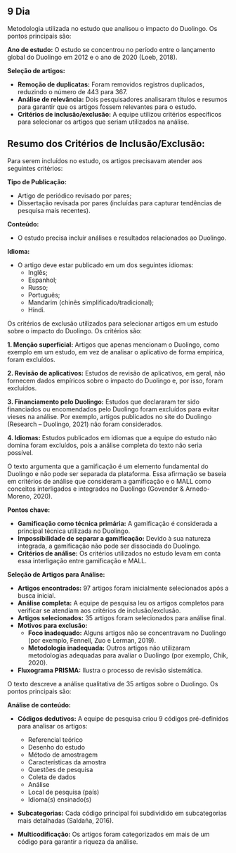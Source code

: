 ## 9 Dia


Metodologia utilizada no estudo que analisou o impacto do Duolingo. Os pontos principais são:

**Ano de estudo:** O estudo se concentrou no período entre o lançamento global do Duolingo em 2012 e o ano de 2020 (Loeb, 2018).

**Seleção de artigos:**

* **Remoção de duplicatas:** Foram removidos registros duplicados, reduzindo o número de 443 para 367.
* **Análise de relevância:** Dois pesquisadores analisaram títulos e resumos para garantir que os artigos fossem relevantes para o estudo.
* **Critérios de inclusão/exclusão:** A equipe utilizou critérios específicos para selecionar os artigos que seriam utilizados na análise.

## Resumo dos Critérios de Inclusão/Exclusão:

Para serem incluídos no estudo, os artigos precisavam atender aos seguintes critérios:

**Tipo de Publicação:**

* Artigo de periódico revisado por pares;
* Dissertação revisada por pares (incluídas para capturar tendências de pesquisa mais recentes).

**Conteúdo:**

* O estudo precisa incluir análises e resultados relacionados ao Duolingo.

**Idioma:**

* O artigo deve estar publicado em um dos seguintes idiomas:
    * Inglês;
    * Espanhol;
    * Russo;
    * Português;
    * Mandarim (chinês simplificado/tradicional);
    * Hindi.

Os critérios de exclusão utilizados para selecionar artigos em um estudo sobre o impacto do Duolingo. Os critérios são:

**1. Menção superficial:** Artigos que apenas mencionam o Duolingo, como exemplo em um estudo, em vez de analisar o aplicativo de forma empírica, foram excluídos.

**2. Revisão de aplicativos:** Estudos de revisão de aplicativos, em geral, não fornecem dados empíricos sobre o impacto do Duolingo e, por isso, foram excluídos.

**3. Financiamento pelo Duolingo:** Estudos que declararam ter sido financiados ou encomendados pelo Duolingo foram excluídos para evitar vieses na análise. Por exemplo, artigos publicados no site do Duolingo (Research – Duolingo, 2021) não foram considerados.

**4. Idiomas:** Estudos publicados em idiomas que a equipe do estudo não domina foram excluídos, pois a análise completa do texto não seria possível.


O texto argumenta que a gamificação é um elemento fundamental do Duolingo e não pode ser separada da plataforma. Essa afirmação se baseia em critérios de análise que consideram a gamificação e o MALL como conceitos interligados e integrados no Duolingo (Govender & Arnedo-Moreno, 2020).

**Pontos chave:**

* **Gamificação como técnica primária:** A gamificação é considerada a principal técnica utilizada no Duolingo.
* **Impossibilidade de separar a gamificação:** Devido à sua natureza integrada, a gamificação não pode ser dissociada do Duolingo.
* **Critérios de análise:** Os critérios utilizados no estudo levam em conta essa interligação entre gamificação e MALL.

**Seleção de Artigos para Análise:**

* **Artigos encontrados:** 97 artigos foram inicialmente selecionados após a busca inicial.
* **Análise completa:** A equipe de pesquisa leu os artigos completos para verificar se atendiam aos critérios de inclusão/exclusão.
* **Artigos selecionados:** 35 artigos foram selecionados para análise final.
* **Motivos para exclusão:**
    * **Foco inadequado:** Alguns artigos não se concentravam no Duolingo (por exemplo, Fennell, Zuo e Lerman, 2019).
    * **Metodologia inadequada:** Outros artigos não utilizaram metodologias adequadas para avaliar o Duolingo (por exemplo, Chik, 2020).
* **Fluxograma PRISMA:** Ilustra o processo de revisão sistemática.


O texto descreve a análise qualitativa de 35 artigos sobre o Duolingo. Os pontos principais são:

**Análise de conteúdo:**

* **Códigos dedutivos:** A equipe de pesquisa criou 9 códigos pré-definidos para analisar os artigos:
    * Referencial teórico
    * Desenho do estudo
    * Método de amostragem
    * Características da amostra
    * Questões de pesquisa
    * Coleta de dados
    * Análise
    * Local de pesquisa (país)
    * Idioma(s) ensinado(s)
      
* **Subcategorias:** Cada código principal foi subdividido em subcategorias mais detalhadas (Saldaña, 2016).
* **Multicodificação:** Os artigos foram categorizados em mais de um código para garantir a riqueza da análise.





